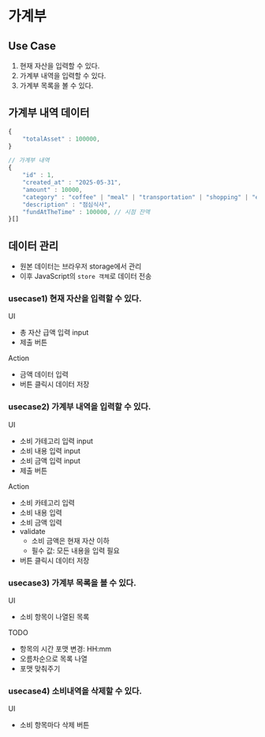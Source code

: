 # 가계부

## Use Case
1. 현재 자산을 입력할 수 있다.
2. 가계부 내역을 입력할 수 있다.
3. 가계부 목록을 볼 수 있다.

## 가계부 내역 데이터
```javascript
{
    "totalAsset" : 100000,
}

// 가계부 내역
{
    "id" : 1,
    "created_at" : "2025-05-31",
    "amount" : 10000,
    "category" : "coffee" | "meal" | "transportation" | "shopping" | "etc",
    "description" : "점심식사",
    "fundAtTheTime" : 100000, // 시점 잔액
}[]
```

## 데이터 관리
- 원본 데이터는 브라우저 storage에서 관리
- 이후 JavaScript의 `store 객체`로 데이터 전송

### usecase1) 현재 자산을 입력할 수 있다.
UI
- 총 자산 급액 입력 input
- 제출 버튼

Action
- 금액 데이터 입력
- 버튼 클릭시 데이터 저장

### usecase2) 가계부 내역을 입력할 수 있다.
UI
- 소비 가테고리 입력 input
- 소비 내용 입력 input
- 소비 금액 입력 input
- 제출 버튼

Action
- 소비 카테고리 입력
- 소비 내용 입력
- 소비 금액 입력
- validate
    - 소비 금액은 현재 자산 이하
    - 필수 값: 모든 내용을 입력 필요
- 버튼 클릭시 데이터 저장

### usecase3) 가계부 목록을 볼 수 있다.
UI
- 소비 항목이 나열된 목록

TODO
- 항목의 시간 포맷 변경: HH:mm
- 오름차순으로 목록 나열
- 포맷 맞춰주기

### usecase4) 소비내역을 삭제할 수 있다.
UI
- 소비 항목마다 삭제 버튼